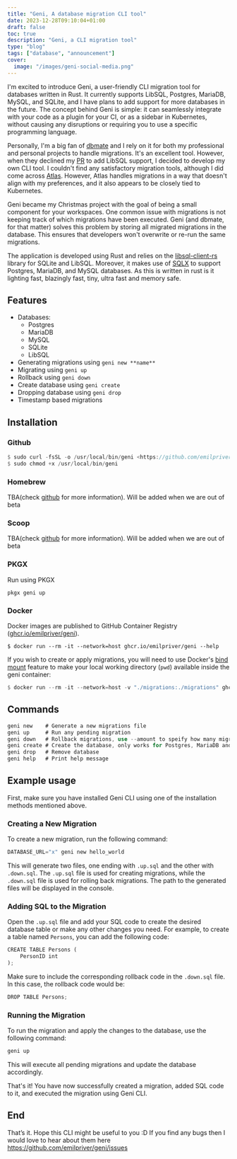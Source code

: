 ```yaml
---
title: "Geni, A database migration CLI tool"
date: 2023-12-28T09:10:04+01:00
draft: false
toc: true
description: "Geni, a CLI migration tool" 
type: "blog"
tags: ["database", "announcement"]
cover:
  image: "/images/geni-social-media.png"
---
```

I'm excited to introduce Geni, a user-friendly CLI migration tool for databases written in Rust. It currently supports LibSQL, Postgres, MariaDB, MySQL, and SQLite, and I have plans to add support for more databases in the future. The concept behind Geni is simple: it can seamlessly integrate with your code as a plugin for your CI, or as a sidebar in Kubernetes, without causing any disruptions or requiring you to use a specific programming language.

Personally, I'm a big fan of [dbmate](https://github.com/amacneil/dbmate) and I rely on it for both my professional and personal projects to handle migrations. It's an excellent tool. However, when they declined my [PR](https://github.com/amacneil/dbmate/pull/470) to add LibSQL support, I decided to develop my own CLI tool. I couldn't find any satisfactory migration tools, although I did come across [Atlas](https://atlasgo.io/). However, Atlas handles migrations in a way that doesn't align with my preferences, and it also appears to be closely tied to Kubernetes. 

Geni became my Christmas project with the goal of being a small component for your workspaces. One common issue with migrations is not keeping track of which migrations have been executed. Geni (and dbmate, for that matter) solves this problem by storing all migrated migrations in the database. This ensures that developers won't overwrite or re-run the same migrations. 

The application is developed using Rust and relies on the [libsql-client-rs](https://github.com/libsql/libsql-client-rs) library for SQLite and LibSQL. Moreover, it makes use of [SQLX](https://github.com/launchbadge/sqlx) to support Postgres, MariaDB, and MySQL databases. As this is written in rust is it lighting fast, blazingly fast, tiny, ultra fast and memory safe.

## Features

- Databases:
    - Postgres
    - MariaDB
    - MySQL
    - SQLite
    - LibSQL
- Generating migrations using `geni new **name**`
- Migrating using `geni up`
- Rollback using `geni down`
- Create database using `geni create`
- Dropping database using `geni drop`
- Timestamp based migrations

## Installation

### Github

```rust
$ sudo curl -fsSL -o /usr/local/bin/geni <https://github.com/emilpriver/geni/releases/latest/download/geni-linux-amd64>
$ sudo chmod +x /usr/local/bin/geni
```

### Homebrew

TBA(check [github](https://github.com/emilpriver/geni) for more information). Will be added when we are out of beta

### Scoop

TBA(check [github](https://github.com/emilpriver/geni) for more information). Will be added when we are out of beta

### PKGX

Run using PKGX

```
pkgx geni up
```

### Docker

Docker images are published to GitHub Container Registry ([ghcr.io/emilpriver/geni](https://ghcr.io/emilpriver/geni)).

```
$ docker run --rm -it --network=host ghcr.io/emilpriver/geni --help

```

If you wish to create or apply migrations, you will need to use Docker's [bind mount](https://docs.docker.com/storage/bind-mounts/) feature to make your local working directory (`pwd`) available inside the geni container:

```rust
$ docker run --rm -it --network=host -v "./migrations:./migrations" ghcr.io/emilpriver/geni new hello`
```

## Commands

```rust
geni new    # Generate a new migrations file
geni up     # Run any pending migration
geni down   # Rollback migrations, use --amount to speify how many migrations(default 1)
geni create # Create the database, only works for Postgres, MariaDB and MySQL. If you use SQLite will geni create the file before running migrations if the sqlite file don't exist. LibSQL should be create using respective interface.
geni drop   # Remove database
geni help   # Print help message

```

## Example usage

First, make sure you have installed Geni CLI using one of the installation methods mentioned above.

### Creating a New Migration

To create a new migration, run the following command:

```rust
DATABASE_URL="x" geni new hello_world
```

This will generate two files, one ending with `.up.sql` and the other with `.down.sql`. The `.up.sql` file is used for creating migrations, while the `.down.sql` file is used for rolling back migrations. The path to the generated files will be displayed in the console.

### Adding SQL to the Migration

Open the `.up.sql` file and add your SQL code to create the desired database table or make any other changes you need. For example, to create a table named `Persons`, you can add the following code:

```rust
CREATE TABLE Persons (
    PersonID int
);
```

Make sure to include the corresponding rollback code in the `.down.sql` file. In this case, the rollback code would be:

```rust
DROP TABLE Persons;
```

### Running the Migration

To run the migration and apply the changes to the database, use the following command:

```rust
geni up
```

This will execute all pending migrations and update the database accordingly.

That's it! You have now successfully created a migration, added SQL code to it, and executed the migration using Geni CLI.

## End

That’s it. Hope this CLI might be useful to you :D  If you find any bugs then I would love to hear about them here https://github.com/emilpriver/geni/issues

